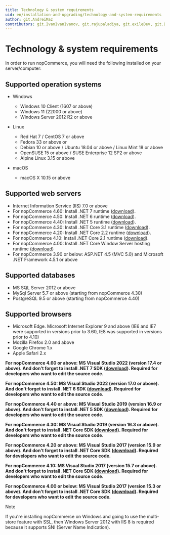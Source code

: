 ```yaml
---
title: Technology & system requirements
uid: en/installation-and-upgrading/technology-and-system-requirements
author: git.AndreiMaz
contributors: git.IvanIvanIvanov, git.rajupaladiya, git.exileDev, git.DmitriyKulagin, git.skoshelev
---
```


# Technology & system requirements

In order to run nopCommerce, you will need the following installed on your server/computer:

## Supported operation systems

* Windows
  * Windows 10 Client (1607 or above)
  * Windows 11 (22000 or above)
  * Windows Server 2012 R2 or above

* Linux
  * Red Hat 7 / CentOS 7 or above
  * Fedora 33 or above or
  * Debian 10 or above / Ubuntu 18.04 or above / Linux Mint 18 or above
  * OpenSUSE 15 or above / SUSE Enterprise 12 SP2 or above
  * Alpine Linux 3.15 or above

* macOS
  * macOS X 10.15 or above

## Supported web servers

* Internet Information Service (IIS) 7.0 or above
* For nopCommerce 4.60: Install .NET 7 runtime ([download](https://dotnet.microsoft.com/en-us/download/dotnet/thank-you/runtime-aspnetcore-7.0.1-windows-x64-installer)).
* For nopCommerce 4.50: Install .NET 6 runtime ([download](https://dotnet.microsoft.com/en-us/download/dotnet/thank-you/runtime-aspnetcore-6.0.1-windows-hosting-bundle-installer)).
* For nopCommerce 4.40: Install .NET 5 runtime ([download](https://dotnet.microsoft.com/download/dotnet/thank-you/runtime-aspnetcore-5.0.3-windows-hosting-bundle-installer)).
* For nopCommerce 4.30: Install .NET Core 3.1 runtime ([download](https://dotnet.microsoft.com/download/dotnet-core/thank-you/runtime-aspnetcore-3.1.3-windows-hosting-bundle-installer)).
* For nopCommerce 4.20: Install .NET Core 2.2 runtime ([download](https://dotnet.microsoft.com/download)).
* For nopCommerce 4.10: Install .NET Core 2.1 runtime ([download](https://dotnet.microsoft.com/download)).
* For nopCommerce 4.00: Install .NET Core Window Server hosting runtime ([download](https://dotnet.microsoft.com/download))
* For nopCommerce 3.90 or below: ASP.NET 4.5 (MVC 5.0) and Microsoft .NET Framework 4.5.1 or above

## Supported databases

* MS SQL Server 2012 or above
* MySql Server 5.7 or above (starting from nopCommerce 4.30)
* PostgreSQL 9.5 or above (starting from nopCommerce 4.40)

## Supported browsers

* Microsoft Edge. Microsoft Internet Explorer 9 and above (IE6 and IE7 were supported in versions prior to 3.60, IE8 was supported in versions prior to 4.10)
* Mozilla Firefox 2.0 and above
* Google Chrome 1.x
* Apple Safari 2.x

**For nopCommerce 4.60 or above: MS Visual Studio 2022 (version 17.4 or above). And don't forget to install .NET 7 SDK ([download](https://dotnet.microsoft.com/en-us/download/dotnet/thank-you/sdk-7.0.101-windows-x64-installer)). Required for developers who want to edit the source code.**

**For nopCommerce 4.50: MS Visual Studio 2022 (version 17.0 or above). And don't forget to install .NET 6 SDK ([download](https://dotnet.microsoft.com/en-us/download/dotnet/thank-you/sdk-6.0.101-windows-x64-installer)). Required for developers who want to edit the source code.**

**For nopCommerce 4.40 or above: MS Visual Studio 2019 (version 16.9 or above). And don't forget to install .NET 5 SDK ([download](https://dotnet.microsoft.com/download/dotnet/thank-you/sdk-5.0.200-windows-x64-installer)). Required for developers who want to edit the source code.**

**For nopCommerce 4.30: MS Visual Studio 2019 (version 16.3 or above). And don't forget to install .NET Core SDK ([download](https://dotnet.microsoft.com/download/dotnet-core/thank-you/sdk-3.1.201-windows-x64-installer)). Required for developers who want to edit the source code.**

**For nopCommerce 4.20 or above: MS Visual Studio 2017 (version 15.9 or above). And don't forget to install .NET Core SDK ([download](https://dotnet.microsoft.com/download)). Required for developers who want to edit the source code.**

**For nopCommerce 4.10: MS Visual Studio 2017 (version 15.7 or above). And don't forget to install .NET Core SDK ([download](https://dotnet.microsoft.com/download)). Required for developers who want to edit the source code.**

**For nopCommerce 4.00 or below: MS Visual Studio 2017 (version 15.3 or above). And don't forget to install .NET Core SDK ([download](https://dotnet.microsoft.com/download)). Required for developers who want to edit the source code.**

> [!NOTE]
> If you're installing nopCommerce on Windows and going to use the multi-store feature with SSL, then Windows Server 2012 with IIS 8 is required because it supports SNI (Server Name Indication).
